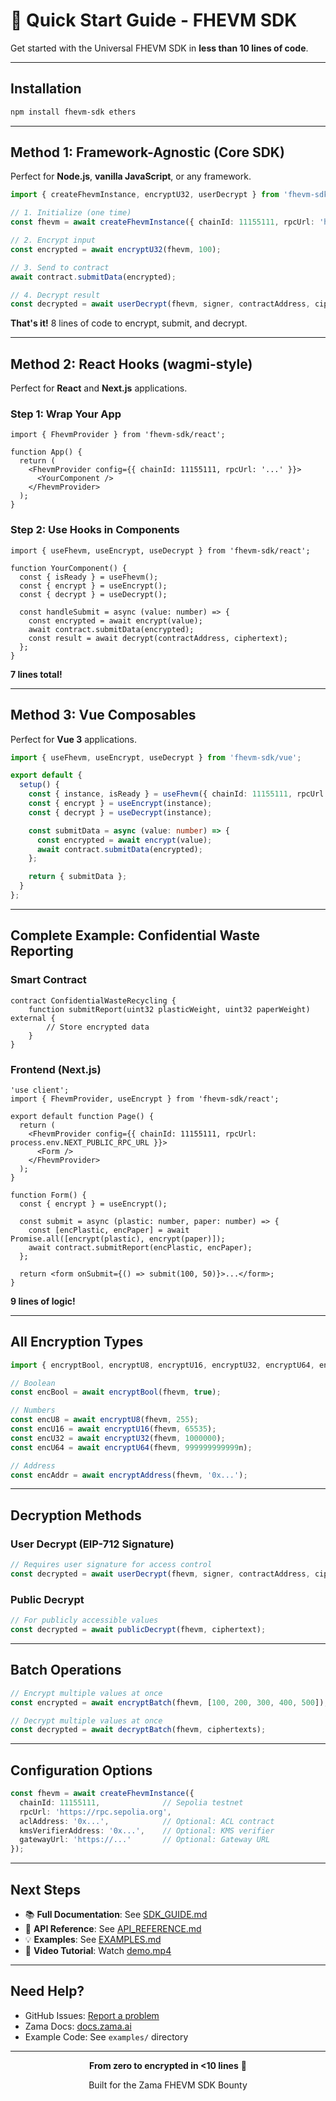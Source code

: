 # 🚀 Quick Start Guide - FHEVM SDK

Get started with the Universal FHEVM SDK in **less than 10 lines of code**.

---

## Installation

```bash
npm install fhevm-sdk ethers
```

---

## Method 1: Framework-Agnostic (Core SDK)

Perfect for **Node.js**, **vanilla JavaScript**, or any framework.

```typescript
import { createFhevmInstance, encryptU32, userDecrypt } from 'fhevm-sdk';

// 1. Initialize (one time)
const fhevm = await createFhevmInstance({ chainId: 11155111, rpcUrl: 'https://rpc.sepolia.org' });

// 2. Encrypt input
const encrypted = await encryptU32(fhevm, 100);

// 3. Send to contract
await contract.submitData(encrypted);

// 4. Decrypt result
const decrypted = await userDecrypt(fhevm, signer, contractAddress, ciphertext);
```

**That's it!** 8 lines of code to encrypt, submit, and decrypt.

---

## Method 2: React Hooks (wagmi-style)

Perfect for **React** and **Next.js** applications.

### Step 1: Wrap Your App

```tsx
import { FhevmProvider } from 'fhevm-sdk/react';

function App() {
  return (
    <FhevmProvider config={{ chainId: 11155111, rpcUrl: '...' }}>
      <YourComponent />
    </FhevmProvider>
  );
}
```

### Step 2: Use Hooks in Components

```tsx
import { useFhevm, useEncrypt, useDecrypt } from 'fhevm-sdk/react';

function YourComponent() {
  const { isReady } = useFhevm();
  const { encrypt } = useEncrypt();
  const { decrypt } = useDecrypt();

  const handleSubmit = async (value: number) => {
    const encrypted = await encrypt(value);
    await contract.submitData(encrypted);
    const result = await decrypt(contractAddress, ciphertext);
  };
}
```

**7 lines total!**

---

## Method 3: Vue Composables

Perfect for **Vue 3** applications.

```typescript
import { useFhevm, useEncrypt, useDecrypt } from 'fhevm-sdk/vue';

export default {
  setup() {
    const { instance, isReady } = useFhevm({ chainId: 11155111, rpcUrl: '...' });
    const { encrypt } = useEncrypt(instance);
    const { decrypt } = useDecrypt(instance);

    const submitData = async (value: number) => {
      const encrypted = await encrypt(value);
      await contract.submitData(encrypted);
    };

    return { submitData };
  }
};
```

---

## Complete Example: Confidential Waste Reporting

### Smart Contract

```solidity
contract ConfidentialWasteRecycling {
    function submitReport(uint32 plasticWeight, uint32 paperWeight) external {
        // Store encrypted data
    }
}
```

### Frontend (Next.js)

```tsx
'use client';
import { FhevmProvider, useEncrypt } from 'fhevm-sdk/react';

export default function Page() {
  return (
    <FhevmProvider config={{ chainId: 11155111, rpcUrl: process.env.NEXT_PUBLIC_RPC_URL }}>
      <Form />
    </FhevmProvider>
  );
}

function Form() {
  const { encrypt } = useEncrypt();

  const submit = async (plastic: number, paper: number) => {
    const [encPlastic, encPaper] = await Promise.all([encrypt(plastic), encrypt(paper)]);
    await contract.submitReport(encPlastic, encPaper);
  };

  return <form onSubmit={() => submit(100, 50)}>...</form>;
}
```

**9 lines of logic!**

---

## All Encryption Types

```typescript
import { encryptBool, encryptU8, encryptU16, encryptU32, encryptU64, encryptAddress } from 'fhevm-sdk';

// Boolean
const encBool = await encryptBool(fhevm, true);

// Numbers
const encU8 = await encryptU8(fhevm, 255);
const encU16 = await encryptU16(fhevm, 65535);
const encU32 = await encryptU32(fhevm, 1000000);
const encU64 = await encryptU64(fhevm, 999999999999n);

// Address
const encAddr = await encryptAddress(fhevm, '0x...');
```

---

## Decryption Methods

### User Decrypt (EIP-712 Signature)

```typescript
// Requires user signature for access control
const decrypted = await userDecrypt(fhevm, signer, contractAddress, ciphertext);
```

### Public Decrypt

```typescript
// For publicly accessible values
const decrypted = await publicDecrypt(fhevm, ciphertext);
```

---

## Batch Operations

```typescript
// Encrypt multiple values at once
const encrypted = await encryptBatch(fhevm, [100, 200, 300, 400, 500]);

// Decrypt multiple values at once
const decrypted = await decryptBatch(fhevm, ciphertexts);
```

---

## Configuration Options

```typescript
const fhevm = await createFhevmInstance({
  chainId: 11155111,              // Sepolia testnet
  rpcUrl: 'https://rpc.sepolia.org',
  aclAddress: '0x...',            // Optional: ACL contract
  kmsVerifierAddress: '0x...',    // Optional: KMS verifier
  gatewayUrl: 'https://...'       // Optional: Gateway URL
});
```

---

## Next Steps

- 📚 **Full Documentation**: See [SDK_GUIDE.md](./SDK_GUIDE.md)
- 🎨 **API Reference**: See [API_REFERENCE.md](./API_REFERENCE.md)
- 💡 **Examples**: See [EXAMPLES.md](./EXAMPLES.md)
- 🎥 **Video Tutorial**: Watch [demo.mp4](../demo.mp4)

---

## Need Help?

- GitHub Issues: [Report a problem](#)
- Zama Docs: [docs.zama.ai](https://docs.zama.ai)
- Example Code: See `examples/` directory

---

<div align="center">

**From zero to encrypted in <10 lines** 🚀

Built for the Zama FHEVM SDK Bounty

</div>
